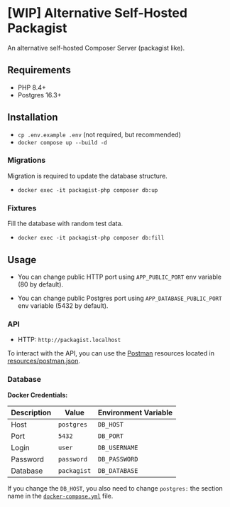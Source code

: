 # [WIP] Alternative Self-Hosted Packagist

An alternative self-hosted Composer Server (packagist like).

## Requirements

- PHP 8.4+
- Postgres 16.3+

## Installation

- `cp .env.example .env` (not required, but recommended)
- `docker compose up --build -d`

### Migrations

Migration is required to update the database structure.

- `docker exec -it packagist-php composer db:up`

### Fixtures

Fill the database with random test data.

- `docker exec -it packagist-php composer db:fill`

## Usage

- You can change public HTTP port using `APP_PUBLIC_PORT`
  env variable (80 by default).

- You can change public Postgres port using `APP_DATABASE_PUBLIC_PORT`
  env variable (5432 by default).

### API

- HTTP: `http://packagist.localhost`

To interact with the API, you can use the [Postman](https://www.postman.com/) 
resources located in [resources/postman.json](/resources/postman.json).

### Database

**Docker Credentials:**

| Description | Value       | Environment Variable |
|-------------|-------------|----------------------|
| Host        | `postgres`  | `DB_HOST`            |
| Port        | `5432`      | `DB_PORT`            |
| Login       | `user`      | `DB_USERNAME`        |
| Password    | `password`  | `DB_PASSWORD`        |
| Database    | `packagist` | `DB_DATABASE`        |

If you change the `DB_HOST`, you also need to change `postgres:` the section
name in the [`docker-compose.yml`](./docker-compose.yml) file.

